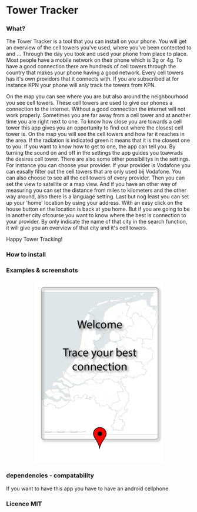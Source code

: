 # Tower Tracker

### What?
The Tower Tracker is a tool that you can install on your phone. You will get an overview of the cell towers you've used, where you've been contected to and ...
Through the day you took and used your phone from place to place. Most people have a mobile network on their phone which is 3g or 4g. To have a good connection there are hundreds of cell towers through the country that makes your phone having a good network. Every cell towers has it's own providors that it connects with. If you are subscribed at for instance KPN your phone will anly track the towers from KPN.  


On the map you can see where you are but also around the neighbourhood you see cell towers. These cell towers are used to give our phones a connection to the internet. Without a good connection the internet will not work properly. Sometimes you are far away from a cell tower and at another time you are right next to one.
To know how close you are towards a cell tower this app gives you an opportunity to find out where the closest cell tower is. On the map you will see the cell towers and how far it reaches in the area. If the radiation is indicated green it means that it is the closest one to you.
If you want to know how to get to one, the app can tell you. By turning the sound on and off in the settings the app guides you toawrads the desires cell tower.
There are also some other possibilitys in the settings. For instance you can choose your provider. If your provider is Vodafone you can easally filter out the cell towers that are only used bij Vodafone. You can also choose to see all the cell towers of every provider. Then you can set the view to satellite or a map view. And if you have an other way of measuring you can set the distance from miles to kilometers and the other way around, also there is a language setting. Last but nog least you can set up your 'home' location by using your address. With an easy click on the house button en the location is back at you home.
But if you are going to be in another city ofcourse you want to know where the best is connection to your provider. By only indicate the name of that city in the search function, it will give you an overview of that city and it's cell towers. 

Happy Tower Tracking!


### How to install


### Examples & screenshots
<p align="center">
  <img src="App01.jpg" width="350"/>
</p>


### dependencies - compatability
If you want to have this app you have to have an android cellphone.



### Licence MIT
